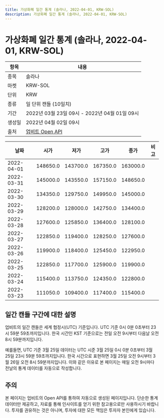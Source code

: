 ```yaml
---
title: 가상화폐 일간 통계 (솔라나, 2022-04-01, KRW-SOL)
description: 가상화폐 일간 통계 (솔라나, 2022-04-01, KRW-SOL)
---
```



가상화폐 일간 통계 (솔라나, 2022-04-01, KRW-SOL)
===

|항목|내용|
|--|--|
|종목|솔라나|
|마켓|KRW-SOL|
|단위|KRW|
|종류|일 단위 캔들 (10일치)|
|기간|2022년 03월 23일 09시 - 2022년 04월 01일 09시|
|생성일|2022년 04월 02일 09시|
|출처|[업비트 Open API](https://docs.upbit.com)|


|날짜|시가|저가|고가|종가|비고|
|--|--|--|--|--|--|
|2022-04-01|148650.0|143700.0|167350.0|163000.0|    |
|2022-03-31|145000.0|143550.0|157150.0|148650.0|    |
|2022-03-30|134350.0|129750.0|149950.0|145000.0|    |
|2022-03-29|128200.0|128000.0|142750.0|134400.0|    |
|2022-03-28|127600.0|125850.0|136400.0|128100.0|    |
|2022-03-27|122850.0|119400.0|128250.0|127600.0|    |
|2022-03-26|119900.0|118400.0|125450.0|122950.0|    |
|2022-03-25|122850.0|117700.0|125900.0|119900.0|    |
|2022-03-24|115400.0|113750.0|124350.0|122800.0|    |
|2022-03-23|111050.0|109400.0|117400.0|115400.0|    |


일간 캔들 구간에 대한 설명
---


업비트의 일간 캔들은 세계 협정시(UTC) 기준입니다. 
UTC 기준 0시 0분 0초부터 23시 59분 59초까지입니다. 
한국 시간인 KST 기준으로는 전일 오전 9시부터 다음날 오전 8시 59분까지입니다. 


예를들면, UTC 기준 3월 25일 데이터는 UTC 시준 3월 25일 0시 0분 0초부터 3월 25일 23시 59분 59초까지입니다. 
한국 시간으로 표현하면 3월 25일 오전 9시부터 3월 26일 오전 8시 59분까지입니다. 
이와 같은 이유로 본 페이지는 매일 오전 9시마다 전날의 통계 데이터를 자동으로 작성합니다. 


주의
---


본 페이지는 업비트의 Open API를 통하여 자동으로 생성된 페이지입니다. 
단순한 통계 데이터만 제공하고, 자료를 통해 인사이트를 얻기 위한 참고용으로만 사용하시기 바랍니다. 
투자를 권유하는 것은 아니며, 투자에 대한 모든 책임은 투자자 본인에게 있습니다. 
